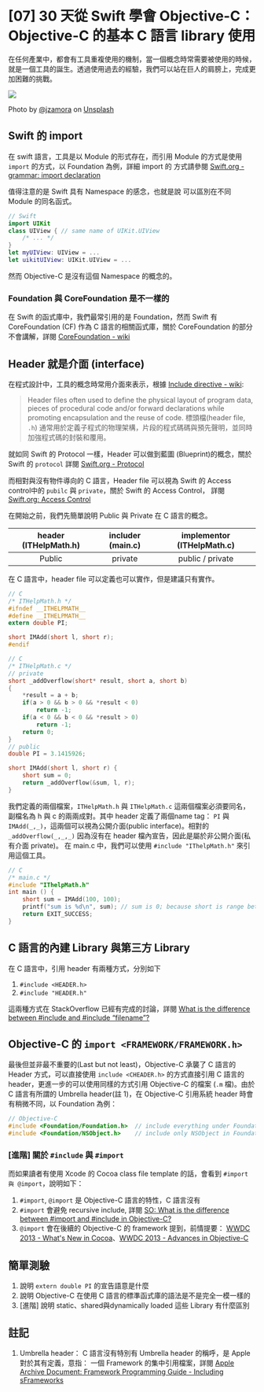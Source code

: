 # [07] 30 天從 Swift 學會 Objective-C：Objective-C 的基本 C 語言 library 使用

在任何產業中，都會有工具重複使用的機制，當一個概念時常需要被使用的時候，就是一個工具的誕生。透過使用過去的經驗，我們可以站在巨人的肩膀上，完成更加困難的挑戰。

![](https://images.unsplash.com/photo-1495741545814-2d7f4d75ea09?ixlib=rb-1.2.1&ixid=eyJhcHBfaWQiOjEyMDd9&auto=format&fit=crop&w=1654&q=80)

Photo by [@jzamora](https://unsplash.com/@jzamora) on [Unsplash](https://unsplash.com/photos/GWOTvo3qq7U)

## Swift  的 import
在 swift 語言，工具是以 Module 的形式存在，而引用 Module 的方式是使用 `import` 的方式，以 Foundation 為例，詳細 import 的 方式請參閱 [Swift.org - grammar: import declaration](https://docs.swift.org/swift-book/ReferenceManual/Declarations.html#grammar_import-declaration)

值得注意的是 Swift 具有 Namespace 的感念，也就是說 可以區別在不同 Module 的同名函式。

```swift
// Swift
import UIKit
class UIView { // same name of UIKit.UIView
	/* ... */
}
let myUIView: UIView = ...
let uikitUIView: UIKit.UIView = ...
```
然而 Objective-C 是沒有這個 Namespace 的概念的。

### Foundation 與 CoreFoundation 是不一樣的
在 Swift 的函式庫中，我們最常引用的是 Foundation，然而 Swift 有 CoreFoundation (CF) 作為 C 語言的相關函式庫，關於 CoreFoundation 的部分不會講解，詳閱 [CoreFoundation - wiki](https://en.wikipedia.org/wiki/Core_Foundation)

## Header 就是介面 (interface)

在程式設計中，工具的概念時常用介面來表示，根據 [Include directive - wiki](https://en.wikipedia.org/wiki/Include_directive):

> Header files often used to define the physical layout of program data, pieces of procedural code and/or forward declarations while promoting encapsulation and the reuse of code.
> 標頭檔(header file, `.h`) 通常用於定義子程式的物理架構，片段的程式碼碼與預先聲明，並同時加強程式碼的封裝和覆用。

就如同 Swift 的 Protocol 一樣，Header 可以做到藍圖 (Blueprint)的概念，關於 Swift 的 `protocol` 詳閱 [Swift.org - Protocol](https://docs.swift.org/swift-book/LanguageGuide/Protocols.html)

而相對與沒有物件導向的 C 語言，Header file 可以視為 Swift 的 Access control中的 `pubilc` 與 `private`，關於 Swift 的 Access Control， 詳閱 [Swift.org: Access Control](https://docs.swift.org/swift-book/LanguageGuide/AccessControl.html)

在開始之前，我們先簡單說明 Public 與 Private 在 C 語言的概念。

| header (ITHelpMath.h)  | includer (main.c) | implementor (ITHelpMath.c) |
| :---------------------:| :---------------: | :------------------------: |
|   Public 		         | private  		 | public / private 		  |

在 C 語言中，header file 可以定義也可以實作，但是建議只有實作。

```C
// C 
/* ITHelpMath.h */
#ifndef __ITHELPMATH__
#define __ITHELPMATH__
extern double PI;

short IMAdd(short l, short r);
#endif
```

```c
// C 
/* ITHelpMath.c */
// private
short _addOverflow(short* result, short a, short b)  
{  
    *result = a + b;  
    if(a > 0 && b > 0 && *result < 0)  
        return -1;  
    if(a < 0 && b < 0 && *result > 0)  
        return -1;  
    return 0;  
}  
// public 
double PI = 3.1415926;

short IMAdd(short l, short r) {
	short sum = 0;
	return _addOverflow(&sum, l, r);
}
```

我們定義的兩個檔案，`ITHelpMath.h` 與 `ITHelpMath.c` 這兩個檔案必須要同名，副檔名為 h 與 c 的兩兩成對。其中 header 定義了兩個name tag： `PI` 與 `IMAdd(_,_)`，這兩個可以視為公開介面(public interface)。相對的 `_addOverflow(_,_,_)` 因為沒有在 header 檔內宣告，因此是屬於非公開介面(私有介面 private)。
在 main.c 中，我們可以使用 `#include "IThelpMath.h"` 來引用這個工具。

```c
// C
/* main.c */
#include "IThelpMath.h"
int main () {
	short sum = IMAdd(100, 100);
	printf("sum is %d\n", sum); // sum is 0; because short is range between -128...127
	return EXIT_SUCCESS;
}
```


## C 語言的內建 Library 與第三方 Library
在 C 語言中，引用 header 有兩種方式，分別如下
1. `#include <HEADER.h>` 
2. `#include "HEADER.h"`

這兩種方式在 StackOverflow 已經有完成的討論，詳閱 [What is the difference between #include <filename> and #include “filename”?](https://stackoverflow.com/questions/21593/what-is-the-difference-between-include-filename-and-include-filename)


## Objective-C 的 `import <FRAMEWORK/FRAMEWORK.h>` 


最後但並非最不重要的(Last but not least)，Objective-C 承襲了 C 語言的 Header 方式，可以直接使用 `include <CHEADER.h>` 的方式直接引用 C 語言的 header，更進一步的可以使用同樣的方式引用 Objective-C 的檔案 (`.m` 檔)。由於 C 語言有所謂的 Umbrella header(註 1)，在 Objective-C 引用系統 header 時會有稍微不同，以 Foundation 為例：

```objectivec
// Objective-C
#include <Foundation/Foundation.h>  // include everything under Foundation
#include <Foundation/NSObject.h>    // include only NSObject in Foundation
```

### [進階] 關於 `#include` 與 `#import`
而如果讀者有使用 Xcode 的 Cocoa class file template 的話，會看到 `#import 與 @import`，說明如下：
1. `#import`, `@import` 是 Objective-C 語言的特性，C 語言沒有
2. `#import` 會避免 recursive include, 詳閱 [SO: What is the difference between #import and #include in Objective-C?
](https://stackoverflow.com/a/439691/10172299)
3. `@import` 會在後續的 Objective-C 的 framework 提到，前情提要： [WWDC 2013 - What's New in Cocoa](https://developer.apple.com/videos/play/wwdc2013/205/)、[WWDC 2013 - Advances in Objective-C](https://developer.apple.com/videos/play/wwdc2013/404/)

## 簡單測驗
1. 說明 `extern double PI` 的宣告語意是什麼
1. 說明 Objective-C 在使用 C 語言的標準函式庫的語法是不是完全一模一樣的
1. [進階] 說明 static、shared與dynamically loaded 這些 Library 有什麼區別

## 註記
1.  Umbrella header： C  語言沒有特別有 Umbrella header 的稱呼，是 Apple 對於其有定義，意指： 一個 Framework 的集中引用檔案，詳閱 [Apple Archive Document: Framework Programming Guide - Including sFrameworks](https://developer.apple.com/library/archive/documentation/MacOSX/Conceptual/BPFrameworks/Tasks/IncludingFrameworks.html)